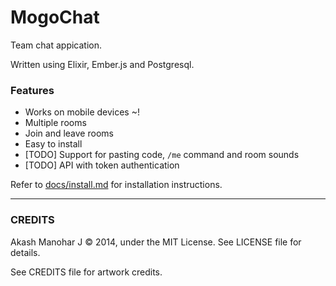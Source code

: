 # MogoChat

Team chat appication.

Written using Elixir, Ember.js and Postgresql.

### Features

* Works on mobile devices ~!
* Multiple rooms
* Join and leave rooms
* Easy to install
* [TODO] Support for pasting code, `/me` command and room sounds
* [TODO] API with token authentication


Refer to [docs/install.md](https://github.com/HashNuke/mogo-chat/blob/master/docs/install.md) for installation instructions.

---------------------------------------------------

### CREDITS

Akash Manohar J &copy; 2014, under the MIT License. See LICENSE file for details.

See CREDITS file for artwork credits.
